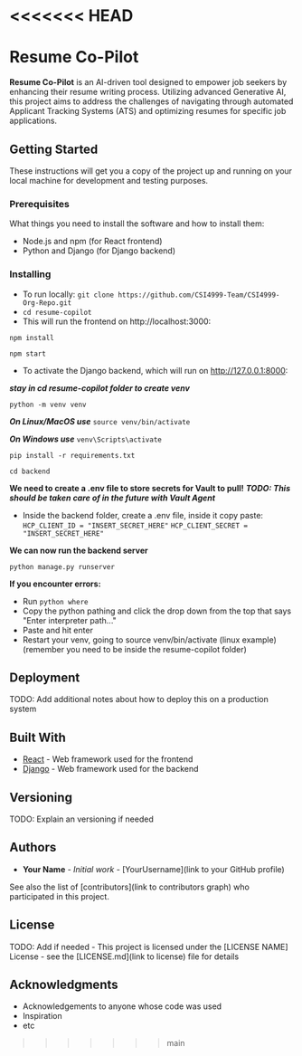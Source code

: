 <<<<<<< HEAD
=======
# Resume Co-Pilot

**Resume Co-Pilot** is an AI-driven tool designed to empower job seekers by enhancing their resume writing process. Utilizing advanced Generative AI, this project aims to address the challenges of navigating through automated Applicant Tracking Systems (ATS) and optimizing resumes for specific job applications.

## Getting Started

These instructions will get you a copy of the project up and running on your local machine for development and testing purposes.

### Prerequisites

What things you need to install the software and how to install them:
*   Node.js and npm (for React frontend)
*   Python and Django (for Django backend)

### Installing

* To run locally: ```git clone https://github.com/CSI4999-Team/CSI4999-Org-Repo.git```
* ```cd resume-copilot```
* This will run the frontend on http://localhost:3000:

 ```npm install``` 

 ```npm start```

* To activate the Django backend, which will run on http://127.0.0.1:8000:

***stay in cd resume-copilot folder to create venv***

 ```python -m venv venv```

***On Linux/MacOS use*** ```source venv/bin/activate``` 

***On Windows use*** `venv\Scripts\activate`

 ```pip install -r requirements.txt```

 ```cd backend```

 **We need to create a .env file to store secrets for Vault to pull!**
 ***TODO: This should be taken care of in the future with Vault Agent***
 * Inside the backend folder, create a .env file, inside it copy paste:
 ```HCP_CLIENT_ID = "INSERT_SECRET_HERE"```
 ```HCP_CLIENT_SECRET = "INSERT_SECRET_HERE"```

 **We can now run the backend server**

 ```python manage.py runserver```

**If you encounter errors:**
* Run ```python where```
* Copy the python pathing and click the drop down from the top that says "Enter interpreter path..."
* Paste and hit enter
* Restart your venv, going to source venv/bin/activate (linux example) (remember you need to be inside the resume-copilot folder)

## Deployment

TODO: Add additional notes about how to deploy this on a production system

## Built With

* [React](https://reactjs.org/) - Web framework used for the frontend
* [Django](https://www.djangoproject.com/) - Web framework used for the backend

## Versioning

TODO: Explain an versioning if needed

## Authors

* **Your Name** - *Initial work* - [YourUsername](link to your GitHub profile)

See also the list of [contributors](link to contributors graph) who participated in this project.

## License

TODO: Add if needed - This project is licensed under the [LICENSE NAME] License - see the [LICENSE.md](link to license) file for details

## Acknowledgments

* Acknowledgements to anyone whose code was used
* Inspiration
* etc
>>>>>>> main
